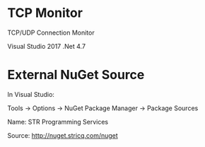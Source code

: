 # TCP Monitor
TCP/UDP Connection Monitor

Visual Studio 2017 .Net 4.7

# External NuGet Source
In Visual Studio:

Tools -> Options -> NuGet Package Manager -> Package Sources

Name: STR Programming Services

Source: http://nuget.stricq.com/nuget

